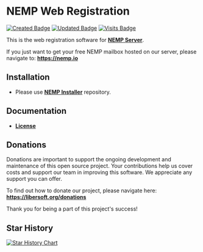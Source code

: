# NEMP Web Registration

[![Created Badge](https://badges.pufler.dev/created/libersoft-org/nemp-registration-web)](https://badges.pufler.dev) [![Updated Badge](https://badges.pufler.dev/updated/libersoft-org/nemp-registration-web)](https://badges.pufler.dev) [![Visits Badge](https://badges.pufler.dev/visits/libersoft-org/nemp-registration-web)](https://badges.pufler.dev)

This is the web registration software for [**NEMP Server**](https://github.com/libersoft-org/nemp-server/).

If you just want to get your free NEMP mailbox hosted on our server, please navigate to: **https://nemp.io**

## Installation

- Please use [**NEMP Installer**](https://github.com/libersoft-org/nemp-install/) repository.

## Documentation

- [**License**](./LICENSE)

## Donations

Donations are important to support the ongoing development and maintenance of this open source project. Your contributions help us cover costs and support our team in improving this software. We appreciate any support you can offer.

To find out how to donate our project, please navigate here: **https://libersoft.org/donations**

Thank you for being a part of this project's success!

## Star History

[![Star History Chart](https://api.star-history.com/svg?repos=libersoft-org/nemp-registration-web&type=Date)](https://star-history.com/#libersoft-org/nemp-registration-web&Date)
